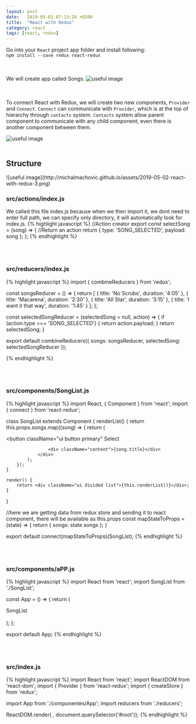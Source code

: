 ```yaml
---
layout: post
date:   2019-05-01 07:13:26 +0200
title:  "React with Redux"
category: react
tags: [react, redux]
---
```


Go into your `React` project app folder and install following: <br />
`npm install --save redux react-redux`

<br /><br />
We will create app called Songs.
![useful image](http://michalmachovic.github.io/assets/2019-05-02-react-with-redux-1.png)

<br /><br />
To connect React with Redux, we will create two new components, `Provider` and `Connect`. `Connect` can communicate with `Provider`, which is at the top of hierarchy through `contacts` system. `Contacts` system allow parent component to communicate with any child component, even there is another component between them.

![useful image](http://michalmachovic.github.io/assets/2019-05-02-react-with-redux-2.png)
<br /><br />

<h2>Structure</h2>
![useful image](http://michalmachovic.github.io/assets/2019-05-02-react-with-redux-3.png)

<h3>src/actions/index.js</h3>
We called this file index.js because when we then import it, we dont need to enter full path, we can specify only directory, it will automatically look for index.js.
{% highlight javascript %}
//Action creator
export const selectSong = (song) => {
    //Return an action
    return {
        type: 'SONG_SELECTED',
        payload: song
    };
};
{% endhighlight %}

<br /><br />
<h3>src/reducers/index.js</h3>
{% highlight javascript %}
import { combineReducers } from 'redux';

const songsReducer = () => {
    return [
        {
            title: 'No Scrubs',
            duration: '4:05'
        },
        {
            title: 'Macarena',
            duration: '2:30'
        },
        {
            title: 'All Star',
            duration: '3:15'
        },
        {
            title: 'I want it that way',
            duration: '1:45'
        }
    ];
};

const selectedSongReducer = (selectedSong = null, action) => {
    if (action.type === 'SONG_SELECTED') {
        return action.payload;
    }
    return selectedSong;
}

export default combineReducers({
    songs: songsReducer,
    selectedSong: selectedSongReducer
});

{% endhighlight %}



<br /><br />
<h3>src/components/SongList.js</h3>
{% highlight javascript %}
import React, { Component } from 'react';
import { connect } from 'react-redux';

class SongList extends Component {
    renderList() {
        return this.props.songs.map((song) => {
            return (
                <div className="item" key={song.title}>
                    <div className="right floated content">
                        <button className="ui button primary"
                            Select
                        </button>
                    </div>

                    <div className="content">{song.title}</div>
                </div>
            );
        });
    }

    render() {
        return <div className="ui divided list">{this.renderList()}</div>;
    }
}

//here we are getting data from redux store and sending it to react component, there will be available as this.props
const mapStateToProps = (state) => {
    return {
        songs: state.songs
    };
}

export default connect(mapStateToProps)(SongList);
{% endhighlight %}




<br /><br />
<h3>src/components/aPP.js</h3>
{% highlight javascript %}
import React from 'react';
import SongList from './SongList';

const App = () => {
    return (
        <div>
            SongList
        </div>        
    );
};

export default App;
{% endhighlight %}





<br /><br />
<h3>src/index.js</h3>
{% highlight javascript %}
import React from 'react';
import ReactDOM from 'react-dom';
import { Provider } from 'react-redux';
import { createStore } from 'redux';

import App from './componentes/App';
import reducers from './reducers';

ReactDOM.render(
    <Provider store={createStore(reducers)}>
        <App />
    </Provider>,
    document.querySelector('#root'));
{% endhighlight %}
